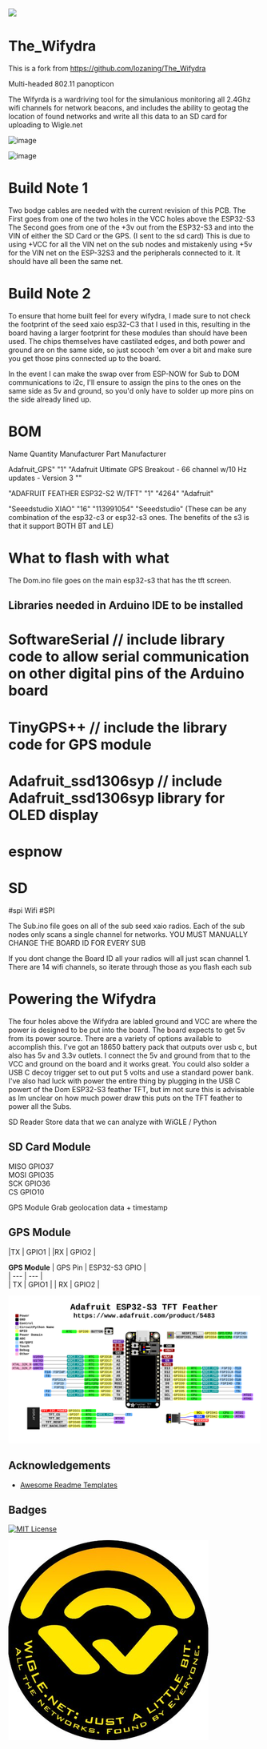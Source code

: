# # 
<img src="https://i.imgur.com/rTWAT7X.jpg">


# The_Wifydra
This is a fork from https://github.com/lozaning/The_Wifydra 

Multi-headed 802.11 panopticon

The Wifyrda is a wardriving tool for the simulanious monitoring all 2.4Ghz wifi channels for network beacons, and includes the ability to geotag the location of found networks and write all this data to an SD card for uploading to Wigle.net

![image](https://github.com/lozaning/The_Wifydra/assets/13127833/40c7db88-5f30-40e3-a340-c568a6b9d1a1)

![image](https://github.com/lozaning/The_Wifydra/assets/13127833/05d1311d-2f22-4797-af1c-c54453f760cb)


# Build Note 1
Two bodge cables are needed with the current revision of this PCB.
The First goes from one of the two holes in the VCC holes above the ESP32-S3
The Second goes from one of the +3v out from the ESP32-S3 and into the VIN of either the SD Card or the GPS. (I sent to the sd card)
This is due to using +VCC for all the VIN net on the sub nodes and mistakenly using +5v for the VIN net on the ESP-32S3 and the peripherals connected to it. It should have all been the same net. 

# Build Note 2
To ensure that home built feel for every wifydra, I made sure to not check the footprint of the seed xaio esp32-C3 that I used in this, resulting in the board having a larger footprint for these modules than should have been used. The chips themselves have castilated edges, and both power and ground are on the same side, so just scooch 'em over a bit and make sure you get those pins connected up to the board. 

In the event I can make the swap over from ESP-NOW for Sub to DOM communications to i2c, I'll ensure to assign the pins to the ones on the same side as 5v and ground, so you'd only have to solder up more pins on the side already lined up.


# BOM
Name	Quantity	Manufacturer Part	Manufacturer

Adafruit_GPS"	"1"	"Adafruit Ultimate GPS Breakout - 66 channel w/10 Hz updates - Version 3
""

"ADAFRUIT FEATHER ESP32-S2 W/TFT"	"1"	"4264"	"Adafruit"

"Seeedstudio XIAO"	"16"	"113991054"	"Seeedstudio" (These can be any combination of the esp32-c3 or esp32-s3 ones. The benefits of the s3 is that it support BOTH BT and LE)

# What to flash with what

The Dom.ino file goes on the main esp32-s3 that has the tft screen. 

## Libraries needed in Arduino IDE to be installed 
 
 # SoftwareSerial        // include library code to allow serial communication on other digital pins of the Arduino board
 # TinyGPS++            // include the library code for GPS module
 # Adafruit_ssd1306syp   // include Adafruit_ssd1306syp library for OLED display
 # espnow 
 # SD 
 #spi Wifi
 #SPI
 


The Sub.ino file goes on all of the sub seed xaio radios. Each of the sub nodes only scans a single channel for networks. 
YOU MUST MANUALLY CHANGE THE BOARD ID FOR EVERY SUB

If you dont change the Board ID all your radios will all just scan channel 1. There are 14 wifi channels, so iterate through those as you flash each sub

# Powering the Wifydra
The four holes above the Wifydra are labled ground and VCC are where the power is designed to be put into the board.
The board expects to get 5v from its power source. There are a variety of options available to accomplish this. I've got an 18650 battery pack that outputs over usb c, but also has 5v and 3.3v outlets. I connect the 5v and ground from that to the VCC and ground on the board and it works great. You could also solder a USB C decoy trigger set to out put 5 volts and use a standard power bank. I've also had luck with power the entire thing by plugging in the USB C powert of the Dom ESP32-S3 feather TFT, but im not sure this is advisable as Im unclear on how much power draw this puts on the TFT feather to power all the Subs.  

 
 

SD Reader	Store data that we can analyze with WiGLE / Python
  
 
## SD Card Module
 
MISO	GPIO37	
MOSI	GPIO35	
SCK 	GPIO36	
CS	  GPIO10	 

GPS Module	Grab geolocation data + timestamp

## GPS Module

|TX	|	GPIO1 |
|RX	| GPIO2 |

**GPS Module** 
| GPS Pin | ESP32-S3 GPIO |  
| --- | --- |  
| TX | GPIO1 | 
| RX | GPIO2 |  

<img src="https://raw.githubusercontent.com/miami6/The_Wifydra-2023/main/Adafruit%20ESP32-S3%20TFT%20Feather%20Pinouts.jpg">
 

## Acknowledgements

 - [Awesome Readme Templates](https://awesomeopensource.com/project/elangosundar/awesome-README-templates)
  

## Badges

 

[![MIT License](https://img.shields.io/badge/License-MIT-green.svg)](https://choosealicense.com/licenses/mit/) 
 
 
 <img src="https://github.com/miami6/ESP8266-Mini-Wardriver/blob/main/b_gWKr0k_400x400.jpeg">
